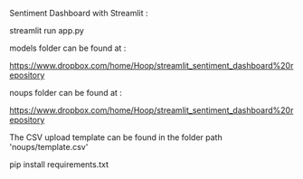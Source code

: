 
Sentiment Dashboard with Streamlit :

streamlit run app.py

models folder can be found at :

https://www.dropbox.com/home/Hoop/streamlit_sentiment_dashboard%20repository

noups folder can be found at :

https://www.dropbox.com/home/Hoop/streamlit_sentiment_dashboard%20repository

The CSV upload template can be found in the folder path 'noups/template.csv'

pip install requirements.txt 